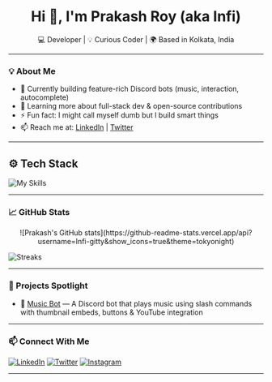 <h1 align="center">Hi 👋, I'm Prakash Roy (aka Infi)</h1>
<p align="center">
💻 Developer | 💡 Curious Coder | 🌍 Based in Kolkata, India
</p>

---

### 💡 About Me

- 🔭 Currently building feature-rich Discord bots (music, interaction, autocomplete)
- 🌱 Learning more about full-stack dev & open-source contributions
- ⚡ Fun fact: I might call myself dumb but I build smart things
- 📫 Reach me at: [LinkedIn](https://www.linkedin.com/in/prakash-roy-949350246/) | [Twitter](https://twitter.com/Infi_nvm)

---
## ⚙️ Tech Stack
![My Skills](https://skillicons.dev/icons?i=js,ts,react,nodejs,express,mongodb,html,css,git,github,vscode)

---

### 📈 GitHub Stats

<p align="center">
![Prakash's GitHub stats](https://github-readme-stats.vercel.app/api?username=Infi-gitty&show_icons=true&theme=tokyonight)

![Streaks](https://streak-stats.demolab.com/?user=Infi-gitty&theme=dark&hide_border=true)
</p>

---

### 🚀 Projects Spotlight

- 🎵 [Music Bot](https://github.com/Infi-gitty/Music-bot) — A Discord bot that plays music using slash commands with thumbnail embeds, buttons & YouTube integration

---

### 📫 Connect With Me

[![LinkedIn](https://img.shields.io/badge/LinkedIn-blue?style=flat&logo=linkedin)](https://https://www.linkedin.com/in/prakash-roy-949350246/)
[![Twitter](https://img.shields.io/badge/Twitter-black?style=flat&logo=twitter)](https://twitter.com/Infi_nvm)
[![Instagram](https://img.shields.io/badge/Instagram-%23E4405F.svg?style=flat&logo=instagram&logoColor=white)](https://www.instagram.com/infi_nvm/)

---
